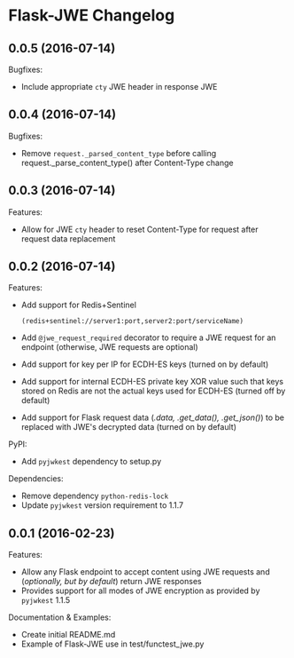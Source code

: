 # Flask-JWE Changelog

## 0.0.5 (2016-07-14)

Bugfixes:

  - Include appropriate `cty` JWE header in response JWE

## 0.0.4 (2016-07-14)

Bugfixes:

  - Remove `request._parsed_content_type` before calling request._parse_content_type() after Content-Type change

## 0.0.3 (2016-07-14)

Features:

  - Allow for JWE `cty` header to reset Content-Type for request after request data replacement

## 0.0.2 (2016-07-14)

Features:

  - Add support for Redis+Sentinel 
    
    `(redis+sentinel://server1:port,server2:port/serviceName)`
  - Add `@jwe_request_required` decorator to require a JWE request for an endpoint (otherwise, JWE requests are optional)
  - Add support for key per IP for ECDH-ES keys (turned on by default)    
  - Add support for internal ECDH-ES private key XOR value such that keys stored on Redis are not the actual keys used for ECDH-ES (turned off by default) 
  - Add support for Flask request data (*.data, .get_data(), .get_json()*) to be replaced with JWE's decrypted data (turned on by default)

PyPI:

  - Add `pyjwkest` dependency to setup.py

Dependencies:

  - Remove dependency `python-redis-lock`
  - Update `pyjwkest` version requirement to 1.1.7

## 0.0.1 (2016-02-23)

Features:

  - Allow any Flask endpoint to accept content using JWE requests and (*optionally, but by default*) return JWE responses
  - Provides support for all modes of JWE encryption as provided by `pyjwkest` 1.1.5  

Documentation & Examples:

  - Create initial README.md
  - Example of Flask-JWE use in test/functest_jwe.py